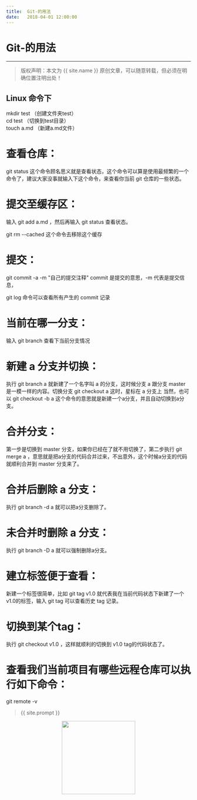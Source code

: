 ```yaml
---             
title:  Git-的用法
date:   2018-04-01 12:00:00
---
```

# Git-的用法

***
> 版权声明：本文为 {{ site.name }} 原创文章，可以随意转载，但必须在明确位置注明出处！

## Linux 命令下     

mkdir test （创建文件夹test）     
cd test （切换到test目录）     
touch a.md （新建a.md文件）      

# 查看仓库：     
git status 这个命令顾名思义就是查看状态，这个命令可以算是使用最频繁的一个命令了，建议大家没事就输入下这个命令，来查看你当前 git 仓库的一些状态。       

# 提交至缓存区：    
输入 git add a.md ，然后再输入 git status 查看状态。     

git rm --cached 这个命令去移除这个缓存       

# 提交：      
git commit -a -m "自己的提交注释"       commit 是提交的意思，-m 代表是提交信息，        

git log 命令可以查看所有产生的 commit 记录     

# 当前在哪一分支：      
输入 git branch 查看下当前分支情况     

# 新建 a 分支并切换：        
执行 git branch a 就新建了一个名字叫 a 的分支，这时候分支 a 跟分支 master 是一模一样的内容。切换分支 git checkout a   这时，星标在 a 分支上   当然，也可以 git checkout -b a 这个命令的意思就是新建一个a分支，并且自动切换到a分支。       

# 合并分支：       
第一步是切换到 master 分支，如果你已经在了就不用切换了，第二步执行 git merge a ，意思就是把a分支的代码合并过来，不出意外，这个时候a分支的代码就顺利合并到 master 分支来了。        

# 合并后删除 a 分支：     
执行 git branch -d a 就可以把a分支删除了。      

# 未合并时删除 a 分支：      
执行 git branch -D a 就可以强制删除a分支。       

# 建立标签便于查看：      
新建一个标签很简单，比如 git tag v1.0 就代表我在当前代码状态下新建了一个 v1.0的标签，输入 git tag 可以查看历史 tag 记录。      

# 切换到某个tag：       
执行 git checkout v1.0 ，这样就顺利的切换到 v1.0 tag的代码状态了。        


# 查看我们当前项目有哪些远程仓库可以执行如下命令：      
git remote -v      

> {{ site.prompt }}

<div  align="center">
<img src="https://rengui520.github.io/images/wechart.jpg" width = "200" height = "200"/>